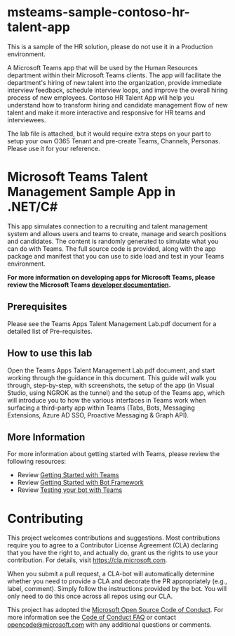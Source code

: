 # msteams-sample-contoso-hr-talent-app
This is a sample of the HR solution, please do not use it in a Production environment. 

A Microsoft Teams app that will be used by the Human Resources department within their Microsoft Teams clients. The app will facilitate the department's hiring of new talent into the organization, provide immediate interview feedback, schedule interview loops, and improve the overall hiring process of new employees. Contoso HR Talent App will help you understand how to transform hiring and candidate management flow of new talent and make it more interactive and responsive for HR teams and interviewees.

The lab file is attached, but it would require extra steps on your part to setup your own O365 Tenant and pre-create Teams, Channels, Personas. Please use it for your reference.

# Microsoft Teams Talent Management Sample App in .NET/C#

This app simulates connection to a recruiting and talent management system and allows users and teams to create, manage and search positions and candidates. The content is randomly generated to simulate what you can do with Teams. The full source code is provided, along with the app package and manifest that you can use to side load and test in your Teams environment.

**For more information on developing apps for Microsoft Teams, please review the Microsoft Teams [developer documentation](https://msdn.microsoft.com/en-us/microsoft-teams/index).**

## Prerequisites
Please see the Teams Apps Talent Management Lab.pdf document for a detailed list of Pre-requisites.

## How to use this lab
Open the Teams Apps Talent Management Lab.pdf document, and start working through the guidance in this document. This guide will walk you through, step-by-step, with screenshots, the setup of the app (in Visual Studio, using NGROK as the tunnel) and the setup of the Teams app, which will introduce you to how the various interfaces in Teams work when surfacing a third-party app within Teams (Tabs, Bots, Messaging Extensions, Azure AD SSO, Proactive Messaging & Graph API).

## More Information
For more information about getting started with Teams, please review the following resources:
- Review [Getting Started with Teams](https://msdn.microsoft.com/en-us/microsoft-teams/setup)
- Review [Getting Started with Bot Framework](https://docs.microsoft.com/en-us/bot-framework/bot-builder-overview-getstarted)
- Review [Testing your bot with Teams](https://msdn.microsoft.com/en-us/microsoft-teams/botsadd)

# Contributing

This project welcomes contributions and suggestions.  Most contributions require you to agree to a
Contributor License Agreement (CLA) declaring that you have the right to, and actually do, grant us
the rights to use your contribution. For details, visit https://cla.microsoft.com.

When you submit a pull request, a CLA-bot will automatically determine whether you need to provide
a CLA and decorate the PR appropriately (e.g., label, comment). Simply follow the instructions
provided by the bot. You will only need to do this once across all repos using our CLA.

This project has adopted the [Microsoft Open Source Code of Conduct](https://opensource.microsoft.com/codeofconduct/).
For more information see the [Code of Conduct FAQ](https://opensource.microsoft.com/codeofconduct/faq/) or
contact [opencode@microsoft.com](mailto:opencode@microsoft.com) with any additional questions or comments.
